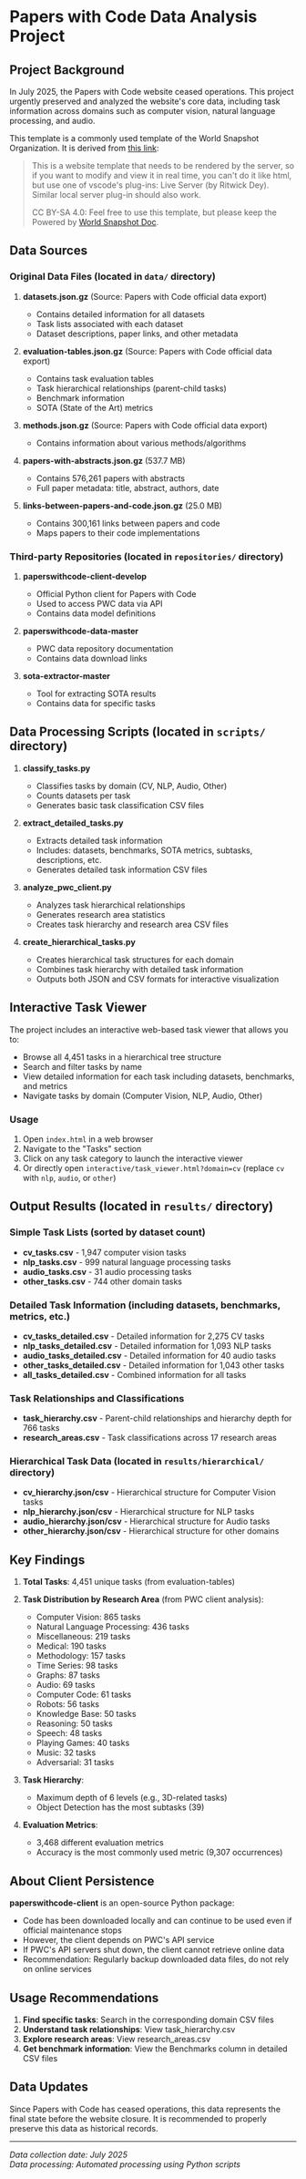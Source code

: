 # Papers with Code Data Analysis Project

## Project Background

In July 2025, the Papers with Code website ceased operations. This project urgently preserved and analyzed the website's core data, including task information across domains such as computer vision, natural language processing, and audio.

This template is a commonly used template of the World Snapshot Organization. It is derived from [this link](https://github.com/World-Snapshot/doc):

> This is a website template that needs to be rendered by the server, so if you want to modify and view it in real time, you can't do it like html, but use one of vscode's plug-ins: Live Server (by Ritwick Dey). Similar local server plug-in should also work.
>
> CC BY-SA 4.0: Feel free to use this template, but please keep the Powered by [World Snapshot Doc](https://github.com/World-Snapshot/doc).

## Data Sources

### Original Data Files (located in `data/` directory)

1. **datasets.json.gz** (Source: Papers with Code official data export)
   - Contains detailed information for all datasets
   - Task lists associated with each dataset
   - Dataset descriptions, paper links, and other metadata

2. **evaluation-tables.json.gz** (Source: Papers with Code official data export)
   - Contains task evaluation tables
   - Task hierarchical relationships (parent-child tasks)
   - Benchmark information
   - SOTA (State of the Art) metrics

3. **methods.json.gz** (Source: Papers with Code official data export)
   - Contains information about various methods/algorithms

4. **papers-with-abstracts.json.gz** (537.7 MB)
   - Contains 576,261 papers with abstracts
   - Full paper metadata: title, abstract, authors, date

5. **links-between-papers-and-code.json.gz** (25.0 MB)
   - Contains 300,161 links between papers and code
   - Maps papers to their code implementations

### Third-party Repositories (located in `repositories/` directory)

1. **paperswithcode-client-develop**
   - Official Python client for Papers with Code
   - Used to access PWC data via API
   - Contains data model definitions

2. **paperswithcode-data-master**
   - PWC data repository documentation
   - Contains data download links

3. **sota-extractor-master**
   - Tool for extracting SOTA results
   - Contains data for specific tasks

## Data Processing Scripts (located in `scripts/` directory)

1. **classify_tasks.py**
   - Classifies tasks by domain (CV, NLP, Audio, Other)
   - Counts datasets per task
   - Generates basic task classification CSV files

2. **extract_detailed_tasks.py**
   - Extracts detailed task information
   - Includes: datasets, benchmarks, SOTA metrics, subtasks, descriptions, etc.
   - Generates detailed task information CSV files

3. **analyze_pwc_client.py**
   - Analyzes task hierarchical relationships
   - Generates research area statistics
   - Creates task hierarchy and research area CSV files

4. **create_hierarchical_tasks.py**
   - Creates hierarchical task structures for each domain
   - Combines task hierarchy with detailed task information
   - Outputs both JSON and CSV formats for interactive visualization

## Interactive Task Viewer

The project includes an interactive web-based task viewer that allows you to:
- Browse all 4,451 tasks in a hierarchical tree structure
- Search and filter tasks by name
- View detailed information for each task including datasets, benchmarks, and metrics
- Navigate tasks by domain (Computer Vision, NLP, Audio, Other)

### Usage
1. Open `index.html` in a web browser
2. Navigate to the "Tasks" section
3. Click on any task category to launch the interactive viewer
4. Or directly open `interactive/task_viewer.html?domain=cv` (replace `cv` with `nlp`, `audio`, or `other`)

## Output Results (located in `results/` directory)

### Simple Task Lists (sorted by dataset count)
- **cv_tasks.csv** - 1,947 computer vision tasks
- **nlp_tasks.csv** - 999 natural language processing tasks
- **audio_tasks.csv** - 31 audio processing tasks
- **other_tasks.csv** - 744 other domain tasks

### Detailed Task Information (including datasets, benchmarks, metrics, etc.)
- **cv_tasks_detailed.csv** - Detailed information for 2,275 CV tasks
- **nlp_tasks_detailed.csv** - Detailed information for 1,093 NLP tasks
- **audio_tasks_detailed.csv** - Detailed information for 40 audio tasks
- **other_tasks_detailed.csv** - Detailed information for 1,043 other tasks
- **all_tasks_detailed.csv** - Combined information for all tasks

### Task Relationships and Classifications
- **task_hierarchy.csv** - Parent-child relationships and hierarchy depth for 766 tasks
- **research_areas.csv** - Task classifications across 17 research areas

### Hierarchical Task Data (located in `results/hierarchical/` directory)
- **cv_hierarchy.json/csv** - Hierarchical structure for Computer Vision tasks
- **nlp_hierarchy.json/csv** - Hierarchical structure for NLP tasks
- **audio_hierarchy.json/csv** - Hierarchical structure for Audio tasks
- **other_hierarchy.json/csv** - Hierarchical structure for other domains

## Key Findings

1. **Total Tasks**: 4,451 unique tasks (from evaluation-tables)

2. **Task Distribution by Research Area** (from PWC client analysis):
   - Computer Vision: 865 tasks
   - Natural Language Processing: 436 tasks
   - Miscellaneous: 219 tasks
   - Medical: 190 tasks
   - Methodology: 157 tasks
   - Time Series: 98 tasks
   - Graphs: 87 tasks
   - Audio: 69 tasks
   - Computer Code: 61 tasks
   - Robots: 56 tasks
   - Knowledge Base: 50 tasks
   - Reasoning: 50 tasks
   - Speech: 48 tasks
   - Playing Games: 40 tasks
   - Music: 32 tasks
   - Adversarial: 31 tasks

3. **Task Hierarchy**:
   - Maximum depth of 6 levels (e.g., 3D-related tasks)
   - Object Detection has the most subtasks (39)

4. **Evaluation Metrics**:
   - 3,468 different evaluation metrics
   - Accuracy is the most commonly used metric (9,307 occurrences)

## About Client Persistence

**paperswithcode-client** is an open-source Python package:
- Code has been downloaded locally and can continue to be used even if official maintenance stops
- However, the client depends on PWC's API service
- If PWC's API servers shut down, the client cannot retrieve online data
- Recommendation: Regularly backup downloaded data files, do not rely on online services

## Usage Recommendations

1. **Find specific tasks**: Search in the corresponding domain CSV files
2. **Understand task relationships**: View task_hierarchy.csv
3. **Explore research areas**: View research_areas.csv
4. **Get benchmark information**: View the Benchmarks column in detailed CSV files

## Data Updates

Since Papers with Code has ceased operations, this data represents the final state before the website closure. It is recommended to properly preserve this data as historical records.

---
*Data collection date: July 2025*  
*Data processing: Automated processing using Python scripts*